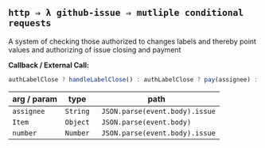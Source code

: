 
## `http ⇒ λ github-issue ⇒ mutliple conditional requests`


A system of checking those authorized to changes labels
and thereby point values and authorizing of issue closing and payment


**Callback / External Call:**

```js
authLabelClose ? handleLabelClose() : authLabelClose ? pay(assignee) : reopen()
```

arg / param | type | path
--- | --- | ---
`assignee` | `String` | ` JSON.parse(event.body).issue`
`Item` | `Object` | ` JSON.parse(event.body)`
`number` | `Number` | ` JSON.parse(event.body).issue`
<br/>
